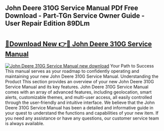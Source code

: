 ## John Deere 310G Service Manual PDf Free Download - Part-TGn Service Owner Guide - User Repair Edition 89DLm

# <h2><a href="http://bc95864.oget.top/?id=John+Deere+310G+Service+Manual">🔗Download New 👉🔴 John Deere 310G Service Manual</a></h2>

[![John Deere 310G Service Manual new download](https://i.imgur.com/5g1atiW.png)](http://bc95864.oget.top/?id=John+Deere+310G+Service+Manual)
Your Path to Success This manual serves as your roadmap to confidently operating and maintaining your new John Deere 310G Service Manual. Understanding the Product This section provides an overview of your new John Deere 310G Service Manual and its key features. John Deere 310G Service Manual comes with an array of advanced features, including geolocation, smart alerts, customizable themes, and multi-user access, all easily controlled through the user-friendly and intuitive interface. We believe that the John Deere 310G Service Manual has been a detailed and informative guide in your quest to understand the functions and capabilities of your new item. If you need any assistance or have any questions, our customer service team is always available.
